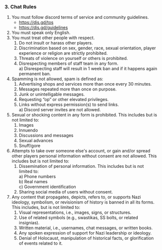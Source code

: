 ### 3. Chat Rules
1. You must follow discord terms of service and community guidelines.
    - https://dis.gd/tos
    - https://dis.gd/guidelines
2. You must speak only English.
3. You must treat other people with respect.
    1. Do not insult or harass other players.
    2. Discrimination based on sex, gender, race, sexual orientation, player experience or religion are strictly prohibited.
    3. Threats of violence on yourself or others is prohibited.
    4. Disrespecting members of staff team in any form.\
        a) Disrespecting staff will result in 1 week ban and if it happens again permanent ban.
4. Spamming is not allowed, spam is defined as:
    1. Advertising shops and services more than once every 30 minutes.
    2. Messages repeated more than once on purpose.
    3. Junk or unintelligable messages.
    4. Requesting “op” or other elevated privileges.
    5. Links without express permission(s) to send links.\
        a) Discord server invites are not allowed.
5. Sexual or shocking content in any form is prohibited. This includes but is not limited to:
    1. Images
    2. Innuendo
    3. Discussions and messages
    4. Sexual advances
    5. Snuff/gore
6. Attempts to take over someone else's account, or gain and/or spread other players personal information without consent are not allowed. This includes but is not limited to:
    1. Dissemination of personal information. This includes but is not limited to:\
        a) Phone numbers\
        b) Real names\
        c) Government identification
    2. Sharing social media of users without consent.
7. Any content that propagates, depicts, refers to, or supports Nazi ideology, symbolism, or revisionism of history is banned in all its forms. This includes, but is not limited to:
    1) Visual representations, i.e., images, signs, or structures.
    2) Use of related symbols (e.g., swastikas, SS bolts, or related insignias).
    3) Written material, i.e., usernames, chat messages, or written books.
    4) Any spoken expression of support for Nazi leadership or ideology.
    5) Denial of Holocaust, manipulation of historical facts, or glorification of events related to it.